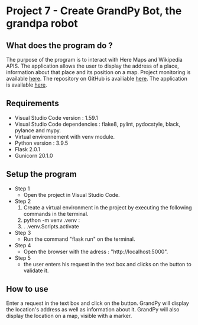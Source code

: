 # **Project 7 - Create GrandPy Bot, the grandpa robot**

## **What does the program do ?**
The purpose of the program is to interact with Here Maps and Wikipedia APIS.
The application allows the user to display the address of a place, information about that place and its position on a map. 
Project monitoring is available [here](https://trello.com/b/xOVPbFJ8/granpy-bot).
The repository on GitHub is availiable [here](https://github.com/MaryOC2577/gpbot.git).
The application is available [here](https://gpbotoc.herokuapp.com/).

## **Requirements**
* Visual Studio Code version : 1.59.1
* Visual Studio Code dependencies : flake8, pylint, pydocstyle, black, pylance and mypy.
* Virtual environnement with venv module.
* Python version : 3.9.5
* Flask 2.0.1
* Gunicorn 20.1.0

## **Setup the program**
* Step 1
    * Open the project in Visual Studio Code.
* Step 2
    1. Create a virtual environment in the project by executing the following commands in the terminal.
    2. python -m venv .venv : 
    3. . .venv.Scripts.activate 
* Step 3
    * Run the command "flask run" on the terminal.
* Step 4
    * Open the browser with the adress : "http://localhost:5000".
* Step 5
    * the user enters his request in the text box and clicks on the button to validate it. 

## **How to use**
Enter a request in the text box and click on the button. GrandPy will display the location's address as well as information about it. GrandPy will also display the location on a map, visible with a marker. 

